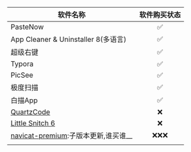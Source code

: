 | 软件名称          | 软件购买状态 |
|-------------------|:------------:|
| PasteNow           | ✅           |
| App Cleaner & Uninstaller 8(多语言)|  ✅           |
| 超级右键           | ✅           |
| Typora            | ✅           |
| PicSee | ✅ |
| 极度扫描 | ✅ |
| 白描App | ✅ |
| [QuartzCode](https://lizhi.shop/products/quartzcode) | ❌ |
| [Little Snitch 6](https://lizhi.shop/products/little-snitch) | ❌ |
| [navicat-premium](https://lizhi.shop/products/navicat-premium):子版本更新,谁买谁__ | ❌❌❌ |
|  |  |